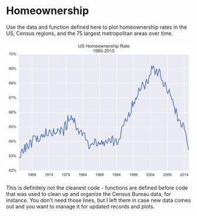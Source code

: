 # Homeownership
Use the data and function defined here to plot homeownership rates in the US, Census regions, and the 75 largest metropolitan areas over time.

<img src="https://raw.githubusercontent.com/pjdougherty/Homeownership/master/US_homeownership.png" width="550px" align="middle" alt="US Homeownership Rate" />

This is definitely not the cleanest code - functions are defined before code that was used to clean up and organize the Census Bureau data, for instance. You don't need those lines, but I left them in case new data comes out and you want to manage it for updated records and plots.
